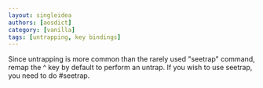 ```yaml
---
layout: singleidea
authors: [aosdict]
category: [vanilla]
tags: [untrapping, key bindings]
---
```

Since untrapping is more common than the rarely used "seetrap" command, remap the ^ key by default to perform an untrap. If you wish to use seetrap, you need to do #seetrap.
